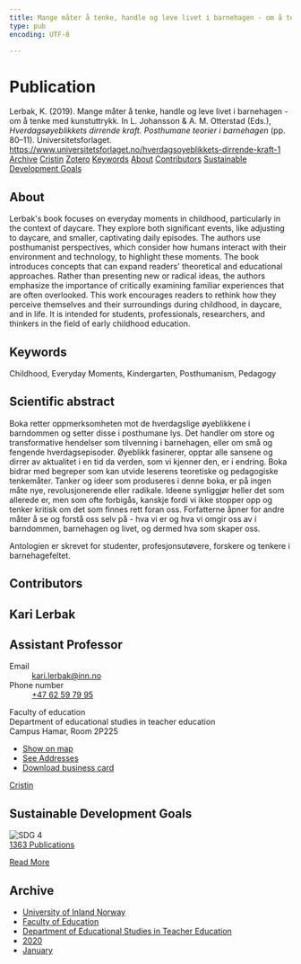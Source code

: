 ```yaml
---
title: Mange måter å tenke, handle og leve livet i barnehagen - om å tenke med kunstuttrykk
type: pub
encoding: UTF-8

---
```

<h1>Publication</h1>
<article id="csl-bib-container-2MCKSLJ5" class="csl-bib-container">
  <div class="csl-bib-body"> <div class="csl-entry">Lerbak, K. (2019). Mange måter å tenke, handle og leve livet i barnehagen - om å tenke med kunstuttrykk. In L. Johansson &#38; A. M. Otterstad (Eds.), <i>Hverdagsøyeblikkets dirrende kraft. Posthumane teorier i barnehagen</i> (pp. 80–11). Universitetsforlaget. <a href="https://www.universitetsforlaget.no/hverdagsoyeblikkets-dirrende-kraft-1">https://www.universitetsforlaget.no/hverdagsoyeblikkets-dirrende-kraft-1</a></div> </div>
  <div class="csl-bib-buttons">
    <a href="#taxonomy-article-2MCKSLJ5" alt="archive" class="csl-bib-button">Archive</a>
    <a href="https://app.cristin.no/results/show.jsf?id=1767599" alt="Cristin" class="csl-bib-button">Cristin</a>
    <a href="http://zotero.org/groups/5881554/items/2MCKSLJ5" alt="Zotero" class="csl-bib-button">Zotero</a>
    <a href="#keywords-article-2MCKSLJ5" alt="keywords" class="csl-bib-button">Keywords</a>
    <a href="#about-article-2MCKSLJ5" alt="about_pub" class="csl-bib-button">About</a>
    <a href="#contributors-article-2MCKSLJ5" alt="contributors" class="csl-bib-button">Contributors</a>
    <a href="#sdg-article-2MCKSLJ5" alt="sdg" class="csl-bib-button">Sustainable Development Goals</a>
  </div>
  <div id="csl-bib-meta-container-2MCKSLJ5"></div>
</article>
<div id="csl-bib-meta-2MCKSLJ5" class="csl-bib-meta">
  <article id="about-article-2MCKSLJ5" class="about_pub-article">
    <h1>About</h1>
    Lerbak's book focuses on everyday moments in childhood, particularly in the context of daycare. They explore both significant events, like adjusting to daycare, and smaller, captivating daily episodes. The authors use posthumanist perspectives, which consider how humans interact with their environment and technology, to highlight these moments. The book introduces concepts that can expand readers' theoretical and educational approaches. Rather than presenting new or radical ideas, the authors emphasize the importance of critically examining familiar experiences that are often overlooked. This work encourages readers to rethink how they perceive themselves and their surroundings during childhood, in daycare, and in life. It is intended for students, professionals, researchers, and thinkers in the field of early childhood education.
  </article>
  <article id="keywords-article-2MCKSLJ5" class="keywords-article">
    <h1>Keywords</h1>
    Childhood, Everyday Moments, Kindergarten, Posthumanism, Pedagogy
  </article>
  <article id="abstract-article-2MCKSLJ5" class="abstract-article">
    <h1>Scientific abstract</h1>
    Boka retter oppmerksomheten mot de hverdagslige øyeblikkene i barndommen og setter disse i posthumane lys. Det handler om store og transformative hendelser som tilvenning i barnehagen, eller om små og fengende hverdagsepisoder. Øyeblikk fasinerer, opptar alle sansene og dirrer av aktualitet i en tid da verden, som vi kjenner den, er i endring. Boka bidrar med begreper som kan utvide leserens teoretiske og pedagogiske tenkemåter. 
Tanker og ideer som produseres i denne boka, er på ingen måte nye, revolusjonerende eller radikale. Ideene synliggjør heller det som allerede er, men som ofte forbigås, kanskje fordi vi ikke stopper opp og tenker kritisk om det som finnes rett foran oss. Forfatterne åpner for andre måter å se og forstå oss selv på - hva vi er og hva vi omgir oss av i barndommen, barnehagen og livet, og dermed hva som skaper oss. 
 
Antologien er skrevet for studenter, profesjonsutøvere, forskere og tenkere i barnehagefeltet.
  </article>
  <article id="contributors-article-2MCKSLJ5" class="contributors-article">
    <h1>Contributors</h1>
    <div class="personas"> <div class="vrtx-hinn-person-card"> <div class="photo"> <i class="lar la-user-circle missing-person"></i> </div> <div class="info"> <hgroup><h1>Kari Lerbak</h1> <h2>Assistant Professor</h2> </hgroup><dl> <dt>Email</dt> <dd> <a href="mailto:kari.lerbak@inn.no">kari.lerbak@inn.no</a> </dd> <dt>Phone number</dt> <dd><a href="tel:+4762597995"> +47 62 59 79 95 </a></dd> </dl> <p> Faculty of education<br> Department of educational studies in teacher education<br> Campus Hamar, Room 2P225 </p> <ul class="vrtx-hinn-links"> <li><a href="https://www.google.com/maps?q=60.796004,11.072099">Show on map</a></li> <li><a href="https://www.inn.no/english/find-an-employee/kari-lerbak.html#vrtx-hinn-addresses">See Addresses</a></li> <li><a href="https://www.inn.no/english/find-an-employee/kari-lerbak.html?vrtx=vcf">Download business card</a></li> </ul> </div> </div> <a href="https://app.cristin.no/persons/show.jsf?id=1146334" alt="Cristin URL" class="personas-cristin">Cristin</a> </div>
  </article>
  <article id="sdg-article-2MCKSLJ5" class="sdg-article">
    <h1>Sustainable Development Goals</h1>
    <div class="sdg-container"><div id="sdg4" class="sdg">
        <img src="{{< params subfolder >}}images/sdg/sdg04_en.png" class="image" alt="SDG 4">
        <div class="sdg-overlay">
          <a href="{{< params subfolder >}}en/archive/?sdg=4#archive" class="sdg-publication-count"><span>1363</span> Publications</a>
          <p><a href="https://sdgs.un.org/goals/goal4" class="sdg-read-more">Read More</a></p>
        </div>
      </div></div>
  </article>
  <article id="taxonomy-article-2MCKSLJ5" class="taxonomy-article">
    <h1>Archive</h1>
    <ul>
      <li><a href="{{< params subfolder >}}en/archive/?key=3DCRN523">University of Inland Norway</a></li>
      <li><a href="{{< params subfolder >}}en/archive/?key=WYNZA47F">Faculty of Education</a></li>
      <li><a href="{{< params subfolder >}}en/archive/?key=BKPR6TE7">Department of Educational Studies in Teacher Education</a></li>
      <li><a href="{{< params subfolder >}}en/archive/?key=IWMPJHCA">2020</a></li>
      <li><a href="{{< params subfolder >}}en/archive/?key=I5ABLFU6">January</a></li>
    </ul>
  </article>
</div>
